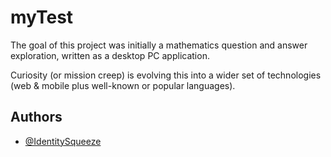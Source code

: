 
# myTest

The goal of this project was initially a mathematics question and answer exploration, written as a desktop PC application.

Curiosity (or mission creep) is evolving this into a wider set of technologies (web & mobile plus well-known or popular languages).

## Authors

- [@IdentitySqueeze](https://www.github.com/IdentitySqueeze)

